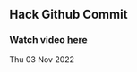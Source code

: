 
 ## Hack Github Commit 
 ### Watch video <a href="https://www.youtube.com">here</a> 
 Thu 03 Nov 2022 
